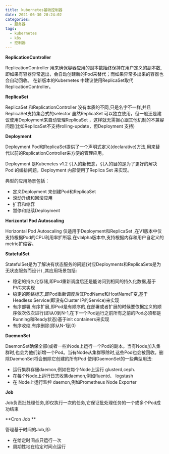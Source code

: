 ```yaml
---
title: kubernetes基础控制器
date: 2021-06-30 20:24:02
categories:
  - 服务器
tags:
  - kubernetes 
  - k8s
  - 控制器
---
```


**ReplicationController**

ReplicationController 用来确保容器应用的副本数始终保持在用户定义的副本数,即如果有容器异常退出，会自动创建新的Pod来替代；而如果异常多出来的容器也会自动回收。
在新版本的Kubernetes 中建议使用ReplicaSet取代ReplicationController。

**ReplicaSet**

ReplicaSet 和ReplicationController 没有本质的不同,只是名字不一样,并且ReplicaSet支持集合式的selector
虽然ReplicaSet 可以独立使用，但一般还是建议使用Deployment来自动管理ReplicaSet ，这样就无需担心跟其他机制的不兼容问题(比如ReplicaSet不支持rolling-update，但Deployment 支持)

**Deployment**

Deployment Pod和ReplicaSet提供了一个声明式定义(declarative)方法,用来替代以前的ReplicationController来方便的管理应用。

Deployment 是Kubenetes v1.2 引入的新概念，引入的目的是为了更好的解决Pod 的编排问题，Deployment 内部使用了Replica Set 来实现。

典型的应用场景包括：

- 定义Deployment 来创建Pod和ReplicaSet
- 滚动升级和回滚应用
- 扩容和缩容
- 暂停和继续Deployment

**Horizontal Pod Autoscaling**

Horizontal Pod Autoscaling 仅适用于Deployment和ReplicaSet ,在V1版本中仅支持根据Pod的CPU利用率扩所容,在vlalpha版本中,支持根据内存和用户自定义的metric扩缩容。

**StatefulSet**

StatefulSet是为了解决有状态服务的问题(对应Deployments和ReplicaSets是为无状态服务而设计) ,其应用场景包括:

- 稳定的持久化存储,即Pod重新调度后还是能访问到相同的持久化数据,基于PVC来实现
- 稳定的网络标志,即Pod重新调度后其PodName和HostNameT变,基于Headless Service(即没有Cluster IP的Service)来实现
- 有序部署,有序扩展,即Pod是有顺序的,在部署或者扩展的时候要依据定义的顺序依次依次进行(即从0到N-1,在下一个Pod运行之前所有之前的Pod必须都是Running和Ready状态)基于init containers来实现
- 有序收缩,有序删除(即从N-1到0)

**DaemonSet**

DaemonSet确保全部(或者一些)Node上运行一个Pod的副本。当有Node加入集群时,也会为他们新增一个Pod。当有Node从集群移除时,这些Pod也会被回收。删除DaemonSet将会删除它创建的所有Pod
使用DaemonSet的一些典型用法:

- 运行集群存储daemon,例如在每个Node上运行 glusterd,ceph.
- 在每个Node上运行日志收集daemon,例如fluentd、 logstash
- 在 Node上运行监控 daemon,例如Prometheus Node Exporter

**Job**

Job负责批处理任务,即仅执行一次的任务,它保证批处理任务的一个或多个Pod成功结束

**Cron Job **

管理基于时间的Job,即:

- 在给定时间点只运行一次
- 周期性地在给定时间点运行